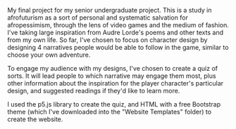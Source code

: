 My final project for my senior undergraduate project. This is a study in afrofuturism as a sort of personal and systematic salvation for afropessimism, through the lens of video games and the medium of fashion. I've taking large inspiration from Audre Lorde's poems and other texts and from my own life. So far, I've chosen to focus on character design by designing 4 narratives people would be able to follow in the game, similar to choose your own adventure.

To engage my audience with my designs, I've chosen to create a quiz of sorts. It will lead people to which narrative may engage them most, plus other information about the inspiration for the player character's particular design, and suggested readings if they'd like to learn more.

I used the p5.js library to create the quiz, and HTML with a free Bootstrap theme (which I've downloaded into the "Website Templates" folder) to create the website.